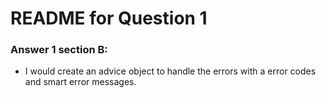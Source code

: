 # README for Question 1

### Answer 1 section B:
  - I would create an advice object to handle the errors with a error codes and smart 
    error messages.


